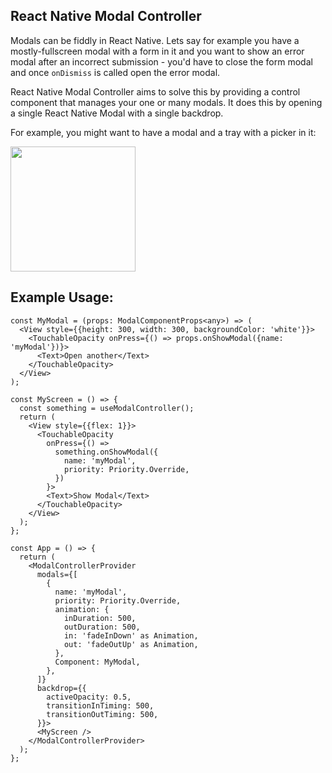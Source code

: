 ## React Native Modal Controller

Modals can be fiddly in React Native. Lets say for example you have a mostly-fullscreen modal with a form in it and you want to show an error modal after an incorrect submission - you'd have to close the form modal and once `onDismiss` is called open the error modal.

React Native Modal Controller aims to solve this by providing a control component that manages your one or many modals. It does this by opening a single React Native Modal with a single backdrop.

For example, you might want to have a modal and a tray with a picker in it:

<img src="https://i.imgur.com/6JhOGID.gif" width="200" />

## Example Usage:

```tsx
const MyModal = (props: ModalComponentProps<any>) => (
  <View style={{height: 300, width: 300, backgroundColor: 'white'}}>
    <TouchableOpacity onPress={() => props.onShowModal({name: 'myModal'})}>
      <Text>Open another</Text>
    </TouchableOpacity>
  </View>
);

const MyScreen = () => {
  const something = useModalController();
  return (
    <View style={{flex: 1}}>
      <TouchableOpacity
        onPress={() =>
          something.onShowModal({
            name: 'myModal',
            priority: Priority.Override,
          })
        }>
        <Text>Show Modal</Text>
      </TouchableOpacity>
    </View>
  );
};

const App = () => {
  return (
    <ModalControllerProvider
      modals={[
        {
          name: 'myModal',
          priority: Priority.Override,
          animation: {
            inDuration: 500,
            outDuration: 500,
            in: 'fadeInDown' as Animation,
            out: 'fadeOutUp' as Animation,
          },
          Component: MyModal,
        },
      ]}
      backdrop={{
        activeOpacity: 0.5,
        transitionInTiming: 500,
        transitionOutTiming: 500,
      }}>
      <MyScreen />
    </ModalControllerProvider>
  );
};

```